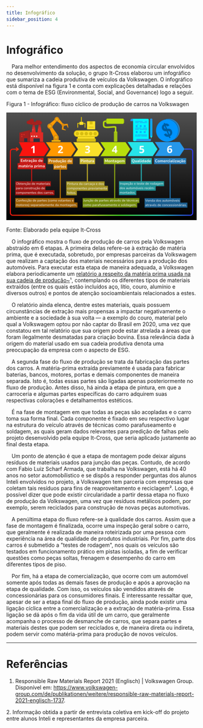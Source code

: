 ```yaml
---
title: Infográfico
sidebar_position: 4
---
```


# Infográfico

&emsp;Para melhor entendimento dos aspectos de economia circular envolvidos no desenvolvimento da solução, o grupo It-Cross elaborou um infográfico que sumariza a cadeia produtiva de veículos da Volkswagen. O infográfico está disponível na figura 1 e conta com explicações detalhadas e relações com o tema de ESG (Environmental, Social, and Governance) logo a seguir.

<p style={{textAlign: 'center'}}>Figura 1 - Infográfico: fluxo cíclico de produção de carros na Volkswagen</p>

![Infográfico](../../../../static/img/sprint-1/infografico.png)

<p style={{textAlign: 'center'}}>Fonte: Elaborado pela equipe It-Cross</p>

&emsp;O infográfico mostra o fluxo de produção de carros pela Volkswagen abstraído em 6 etapas. A primeira delas refere-se à extração de matéria prima, que é executada, sobretudo, por empresas parceiras da Volkswagem que realizam a captação dos materiais necessários para a produção dos automóveis. Para executar esta etapa de maneira adequada, a Volkswagen elabora periodicamente um [relatório a respeito da matéria prima usada na sua cadeia de produção~](https://www.volkswagen-group.com/de/publikationen/weitere/responsible-raw-materials-report-2021-englisch-1737)¹, contemplando os diferentes tipos de materiais extraídos (entre os quais estão incluídos aço, lítio, couro, alumínio e diversos outros) e pontos de atenção socioambientais relacionados a estes.

&emsp;O relatório ainda elenca, dentre estes materiais, quais possuem circunstâncias de extração mais propensas a impactar negativamente o ambiente e a sociedade à sua volta — a exemplo do couro, material pelo qual a Volkswagem optou por não captar do Brasil em 2020, uma vez que constatou em tal relatório que sua origem pode estar atrelada a áreas que foram ilegalmente desmatadas para criação bovina. Essa relevância dada à origem do material usado em sua cadeia produtiva denota uma preocupação da empresa com o aspecto de ESG.

&emsp;A segunda fase do fluxo de produção se trata da fabricação das partes dos carros. A matéria-prima extraída previamente é usada para fabricar baterias, bancos, motores, portas e demais componentes de maneira separada. Isto é, todas essas partes são ligadas apenas posteriormente no fluxo de produção. Antes disso, há ainda a etapa de pintura, em que a carroceria e algumas partes específicas do carro adquirem suas respectivas colorações e detalhamentos estéticos.

&emsp;É na fase de montagem em que todas as peças são acopladas e o carro toma sua forma final. Cada componente é fixado em seu respectivo lugar na estrutura do veículo através de técnicas como parafuseamento e soldagem, as quais geram dados relevantes para predição de falhas pelo projeto desenvolvido pela equipe It-Cross, que seria aplicado justamente ao final desta etapa.

&emsp;Um ponto de atenção é que a etapa de montagem pode deixar alguns resíduos de materiais usados para junção das peças. Contudo, de acordo com Fabio Luiz Scharf Armada, que trabalha na Volkswagen, está há 40 anos no setor automobílistico e se dispôs a responder perguntas dos alunos Inteli envolvidos no projeto, a Volkswagen tem parceria com empresas que coletam tais resíduos para fins de reaproveitamento e reciclagem². Logo, é possível dizer que pode existir circularidade a partir dessa etapa no fluxo de produção da Volkswagen, uma vez que resíduos metálicos podem, por exemplo, serem reciclados para construção de novas peças automotivas.

&emsp;A penúltima etapa do fluxo refere-se à qualidade dos carros. Assim que a fase de montagem é finalizada, ocorre uma inspeção geral sobre o carro, que geralmente é realizada de maneira roteirizada por uma pessoa com experiência na área de qualidade de produtos industriais. Por fim, parte dos carros é submetido a "testes de rodagem", nos quais os veículos são testados em funcionamento prático em pistas isoladas, a fim de verificar questões como peças soltas, frenagem e desempenho do carro em diferentes tipos de piso.

&emsp;Por fim, há a etapa de comercialização, que ocorre com um automóvel somente após todas as demais fases de produção e após a aprovação na etapa de qualidade. Com isso, os veículos são vendidos através de concessionárias para os consumidores finais. É interessante ressaltar que, apesar de ser a etapa final do fluxo de produção, ainda pode existir uma ligação cíclica entre a comercialização e a extração de matéria-prima. Essa ligação se dá após o fim da vida útil de um carro, que geralmente acompanha o processo de desmanche de carros, que separa partes e materiais destes que podem ser reciclados e, de maneira direta ou indireta, podem servir como matéria-prima para produção de novos veículos.

---

# Referências

1. Responsible Raw Materials Report 2021 (Englisch) | Volkswagen Group. Disponível em: <https://www.volkswagen-group.com/de/publikationen/weitere/responsible-raw-materials-report-2021-englisch-1737>.

‌2. Informação obtida a partir de entrevista coletiva em kick-off do projeto entre alunos Inteli e representantes da empresa parceira.